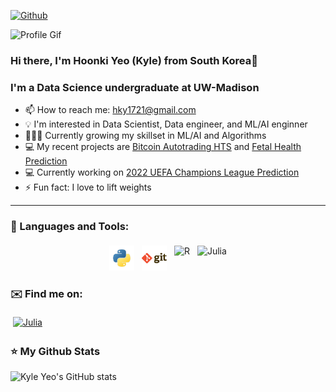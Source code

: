 
[![Github](https://img.shields.io/github/followers/hoonkiyeo?label=Follow&style=social)](https://github.com/hoonkiyeo)

<img src=https://user-images.githubusercontent.com/69660509/161468360-4e896f85-794e-4dad-a522-90bfc74ab064.gif alt="Profile Gif" height="350" width="470">

### Hi there, I'm Hoonki Yeo (Kyle) from South Korea👋
### I'm a Data Science undergraduate at UW-Madison
- 📫 How to reach me: hky1721@gmail.com
- 💡 I'm interested in Data Scientist, Data engineer, and ML/AI enginner
- 👨🏽‍💻 Currently growing my skillset in ML/AI and Algorithms
- 💻 My recent projects are [Bitcoin Autotrading HTS](https://github.com/RookieDSers/BitcoinAutotrading) and [Fetal Health Prediction](https://github.com/hoonkiyeo/FetalHealth_Prediction)
- 💻 Currently working on [2022 UEFA Champions League Prediction](https://github.com/TheDataBadgers/ChampionsLeaguePredictionApp)
- ⚡️ Fun fact: I love to lift weights
---

### 🧰 Languages and Tools:
<p align="center">
<img src="https://raw.githubusercontent.com/github/explore/80688e429a7d4ef2fca1e82350fe8e3517d3494d/topics/python/python.png" alt="Python" height="40" style="vertical-align:top; margin:4px">
<img src="https://raw.githubusercontent.com/github/explore/80688e429a7d4ef2fca1e82350fe8e3517d3494d/topics/git/git.png" alt="Git" height="40" style="vertical-align:top; margin:4px">
<img src="https://user-images.githubusercontent.com/69660509/161469084-22c18755-7626-4ef2-9eba-d0560dfde85a.png" alt="R" height="40" style="vertical-align:top; margin:4px">
<img src=https://user-images.githubusercontent.com/69660509/161469299-a2b50517-3b26-4ff8-91a5-bd43fe7eea70.png alt="Julia" height="40" style="vertical-align:top; margin:4px">


### ✉️ Find me on:
[<img src=https://user-images.githubusercontent.com/69660509/161469728-5b322b1c-dead-45cc-ac79-b4d3bf8b1f76.png alt="Julia" height="40" style="vertical-align:top; margin:4px">](https://github.com/hoonkiyeo)

### ⭐ ️My Github Stats
![Kyle Yeo's GitHub stats](https://github-readme-stats.vercel.app/api?username=hoonkiyeo&show_icons=true&theme=tokyonight)



